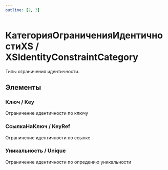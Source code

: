 ```yaml
---
outline: [2, 3]
---
```


# КатегорияОграниченияИдентичностиXS / XSIdentityConstraintCategory


Типы ограничения идентичности.


## Элементы


### Ключ / Key


Ограничение идентичности по ключу


### СсылкаНаКлюч / KeyRef


Ограничение идентичности по ссылке


### Уникальность / Unique


Ограничение идентичности по опредению уникальности

